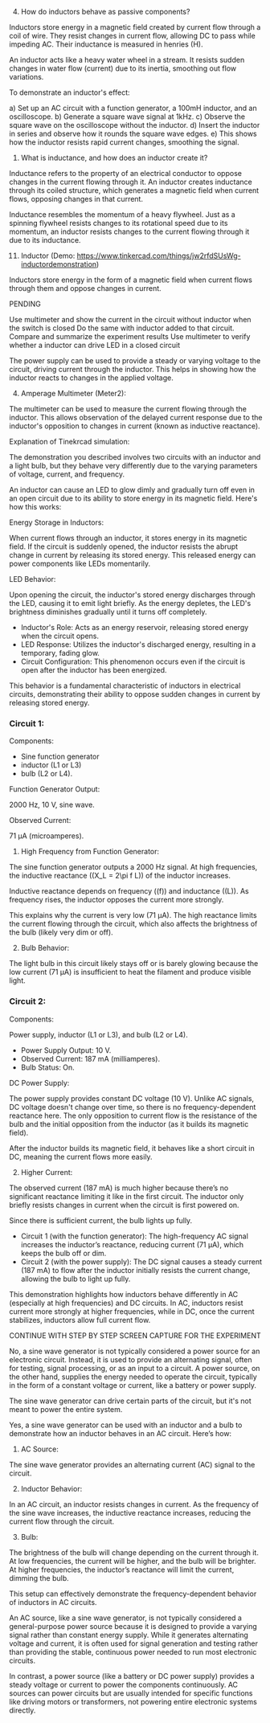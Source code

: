 4. How do inductors behave as passive components?

Inductors store energy in a magnetic field created by current flow through a coil of wire. They resist changes in current flow, allowing DC to pass while impeding AC. Their inductance is measured in henries (H).

An inductor acts like a heavy water wheel in a stream. It resists sudden changes in water flow (current) due to its inertia, smoothing out flow variations.

To demonstrate an inductor's effect:

a) Set up an AC circuit with a function generator, a 100mH inductor, and an oscilloscope.
b) Generate a square wave signal at 1kHz.
c) Observe the square wave on the oscilloscope without the inductor.
d) Insert the inductor in series and observe how it rounds the square wave edges.
e) This shows how the inductor resists rapid current changes, smoothing the signal.

1.  What is inductance, and how does an inductor create it?

Inductance refers to the property of an electrical conductor to oppose changes in the current flowing through it. An inductor creates inductance through its coiled structure, which generates a magnetic field when current flows, opposing changes in that current.

Inductance resembles the momentum of a heavy flywheel. Just as a spinning flywheel resists changes to its rotational speed due to its momentum, an inductor resists changes to the current flowing through it due to its inductance.

11. Inductor (Demo: https://www.tinkercad.com/things/jw2rfdSUsWg-inductordemonstration)

Inductors store energy in the form of a magnetic field when current flows through them and oppose changes in current.

PENDING

Use multimeter and show the current in the circuit without inductor when the switch is closed
Do the same with inductor added to that circuit. Compare and summarize the experiment results
Use multimeter to verify whether a inductor can drive LED in a closed circuit

The power supply can be used to provide a steady or varying voltage to the circuit, driving current through the inductor. This helps in showing how the inductor reacts to changes in the applied voltage.

4. Amperage Multimeter (Meter2):

The multimeter can be used to measure the current flowing through the inductor. This allows observation of the delayed current response due to the inductor's opposition to changes in current (known as inductive reactance).

Explanation of Tinekrcad simulation:

The demonstration you described involves two circuits with an inductor and a light bulb, but they behave very differently due to the varying parameters of voltage, current, and frequency.

An inductor can cause an LED to glow dimly and gradually turn off even in an open circuit due to its ability to store energy in its magnetic field. Here's how this works:

Energy Storage in Inductors:

When current flows through an inductor, it stores energy in its magnetic field. If the circuit is suddenly opened, the inductor resists the abrupt change in current by releasing its stored energy. This released energy can power components like LEDs momentarily.

LED Behavior:

Upon opening the circuit, the inductor's stored energy discharges through the LED, causing it to emit light briefly. As the energy depletes, the LED's brightness diminishes gradually until it turns off completely.

- Inductor's Role: Acts as an energy reservoir, releasing stored energy when the circuit opens.
- LED Response: Utilizes the inductor's discharged energy, resulting in a temporary, fading glow.
- Circuit Configuration: This phenomenon occurs even if the circuit is open after the inductor has been energized.

This behavior is a fundamental characteristic of inductors in electrical circuits, demonstrating their ability to oppose sudden changes in current by releasing stored energy.

### Circuit 1:

Components:

- Sine function generator
- inductor (L1 or L3)
- bulb (L2 or L4).

Function Generator Output:

2000 Hz, 10 V, sine wave.

Observed Current:

71 µA (microamperes).

1. High Frequency from Function Generator:

The sine function generator outputs a 2000 Hz signal. At high frequencies, the inductive reactance (\(X_L = 2\pi f L\)) of the inductor increases.

Inductive reactance depends on frequency (\(f\)) and inductance (\(L\)). As frequency rises, the inductor opposes the current more strongly.

This explains why the current is very low (71 µA). The high reactance limits the current flowing through the circuit, which also affects the brightness of the bulb (likely very dim or off).

2. Bulb Behavior:

The light bulb in this circuit likely stays off or is barely glowing because the low current (71 µA) is insufficient to heat the filament and produce visible light.

### Circuit 2:

Components:

Power supply, inductor (L1 or L3), and bulb (L2 or L4).

- Power Supply Output: 10 V.
- Observed Current: 187 mA (milliamperes).
- Bulb Status: On.

DC Power Supply:

The power supply provides constant DC voltage (10 V). Unlike AC signals, DC voltage doesn't change over time, so there is no frequency-dependent reactance here. The only opposition to current flow is the resistance of the bulb and the initial opposition from the inductor (as it builds its magnetic field).

After the inductor builds its magnetic field, it behaves like a short circuit in DC, meaning the current flows more easily.

2. Higher Current:

The observed current (187 mA) is much higher because there’s no significant reactance limiting it like in the first circuit. The inductor only briefly resists changes in current when the circuit is first powered on.

Since there is sufficient current, the bulb lights up fully.

- Circuit 1 (with the function generator): The high-frequency AC signal increases the inductor’s reactance, reducing current (71 µA), which keeps the bulb off or dim.
- Circuit 2 (with the power supply): The DC signal causes a steady current (187 mA) to flow after the inductor initially resists the current change, allowing the bulb to light up fully.

This demonstration highlights how inductors behave differently in AC (especially at high frequencies) and DC circuits. In AC, inductors resist current more strongly at higher frequencies, while in DC, once the current stabilizes, inductors allow full current flow.


CONTINUE WITH STEP BY STEP SCREEN CAPTURE FOR THE EXPERIMENT


No, a sine wave generator is not typically considered a power source for an electronic circuit. Instead, it is used to provide an alternating signal, often for testing, signal processing, or as an input to a circuit. A power source, on the other hand, supplies the energy needed to operate the circuit, typically in the form of a constant voltage or current, like a battery or power supply.

The sine wave generator can drive certain parts of the circuit, but it's not meant to power the entire system.

Yes, a sine wave generator can be used with an inductor and a bulb to demonstrate how an inductor behaves in an AC circuit. Here’s how:

1. AC Source:

The sine wave generator provides an alternating current (AC) signal to the circuit.

2. Inductor Behavior:

In an AC circuit, an inductor resists changes in current. As the frequency of the sine wave increases, the inductive reactance increases, reducing the current flow through the circuit.

3. Bulb:

The brightness of the bulb will change depending on the current through it. At low frequencies, the current will be higher, and the bulb will be brighter. At higher frequencies, the inductor’s reactance will limit the current, dimming the bulb.

This setup can effectively demonstrate the frequency-dependent behavior of inductors in AC circuits.

An AC source, like a sine wave generator, is not typically considered a general-purpose power source because it is designed to provide a varying signal rather than constant energy supply. While it generates alternating voltage and current, it is often used for signal generation and testing rather than providing the stable, continuous power needed to run most electronic circuits.

In contrast, a power source (like a battery or DC power supply) provides a steady voltage or current to power the components continuously. AC sources can power circuits but are usually intended for specific functions like driving motors or transformers, not powering entire electronic systems directly.
